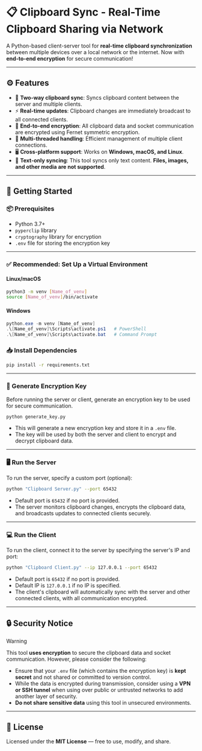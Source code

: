 # 📋 Clipboard Sync - Real-Time Clipboard Sharing via Network

A Python-based client-server tool for **real-time clipboard synchronization** between multiple devices over a local network or the internet. Now with **end-to-end encryption** for secure communication!

---

## ⚙️ Features

- 🔄 **Two-way clipboard sync**: Syncs clipboard content between the server and multiple clients.
- ⚡ **Real-time updates**: Clipboard changes are immediately broadcast to all connected clients.
- 🔐 **End-to-end encryption**: All clipboard data and socket communication are encrypted using Fernet symmetric encryption.
- 🧵 **Multi-threaded handling**: Efficient management of multiple client connections.
- 🖥️ **Cross-platform support**: Works on **Windows, macOS, and Linux**.
- 📝 **Text-only syncing**: This tool syncs only text content. **Files, images, and other media are not supported**.

---

## 🚀 Getting Started

### 📦 Prerequisites

- Python 3.7+
- `pyperclip` library
- `cryptography` library for encryption
- `.env` file for storing the encryption key

---

### ✅ Recommended: Set Up a Virtual Environment

#### **Linux/macOS**

```bash
python3 -m venv [Name_of_venv]
source [Name_of_venv]/bin/activate
```

#### **Windows**

```powershell
python.exe -m venv [Name_of_venv]
.\[Name_of_venv]\Scripts\activate.ps1   # PowerShell
.\[Name_of_venv]\Scripts\activate.bat   # Command Prompt
```

### 📥 Install Dependencies

```bash
pip install -r requirements.txt
```

---

### 🔑 Generate Encryption Key

Before running the server or client, generate an encryption key to be used for secure communication.

```bash
python generate_key.py
```

- This will generate a new encryption key and store it in a `.env` file.
- The key will be used by both the server and client to encrypt and decrypt clipboard data.

---

### 🖥️ Run the Server

To run the server, specify a custom port (optional):

```bash
python "Clipboard Server.py" --port 65432
```

- Default port is `65432` if no port is provided.
- The server monitors clipboard changes, encrypts the clipboard data, and broadcasts updates to connected clients securely.

---

### 💻 Run the Client

To run the client, connect it to the server by specifying the server's IP and port:

```bash
python "Clipboard Client.py" --ip 127.0.0.1 --port 65432
```

- Default port is `65432` if no port is provided.
- Default IP is `127.0.0.1` if no IP is specified.
- The client's clipboard will automatically sync with the server and other connected clients, with all communication encrypted.

---

## 🔒 Security Notice

> [!WARNING]
> This tool **uses encryption** to secure the clipboard data and socket communication. However, please consider the following:
>
> - Ensure that your `.env` file (which contains the encryption key) is **kept secret** and not shared or committed to version control.
> - While the data is encrypted during transmission, consider using a **VPN or SSH tunnel** when using over public or untrusted networks to add another layer of security.
> - **Do not share sensitive data** using this tool in unsecured environments.

---

## 📄 License

Licensed under the **MIT License** — free to use, modify, and share.
